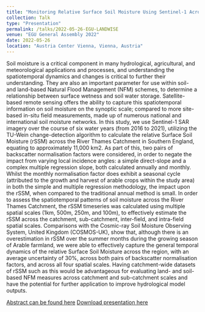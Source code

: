 ```yaml
---
title: "Monitoring Relative Surface Soil Moisture Using Sentinel-1 Across the River Thames Catchment"
collection: Talk
type: "Presentation"
permalink: /talks/2022-05-26-EGU-LANDWISE
venue: "EGU General Assembly 2022"
date: 2022-05-26
location: "Austria Center Vienna, Vienna, Austria"
---
```


Soil moisture is a critical component in many hydrological, agricultural, and meteorological applications and processes, and understanding the spatiotemporal dynamics and changes is critical to further their understanding. They are also an important parameter for use within soil- and land-based Natural Flood Management (NFM) schemes, to determine a relationship between surface wetness and soil water storage. Satellite-based remote sensing offers the ability to capture this spatiotemporal information on soil moisture on the synoptic scale; compared to more site-based in-situ field measurements, made up of numerous national and international soil moisture networks. In this study, we use Sentinel-1 SAR imagery over the course of six water years (from 2016 to 2021), utilizing the TU-Wein change-detection algorithm to calculate the relative Surface Soil Moisture (rSSM) across the River Thames Catchment in Southern England, equating to approximately 11,000 km2. As part of this, two pairs of backscatter normalisation factors were considered, in order to negate the impact from varying local incidence angles: a simple direct-slope and a complex multiple regression slope, both calculated annually and monthly. Whilst the monthly normalisation factor does exhibit a seasonal cycle (attributed to the growth and harvest of arable crops within the study area) in both the simple and multiple regression methodology, the impact upon the rSSM, when compared to the traditional annual method is small. In order to assess the spatiotemporal patterns of soil moisture across the River Thames Catchment, the rSSM timeseries was calculated using multiple spatial scales (1km, 500m, 250m, and 100m), to effectively estimate the rSSM across the catchment, sub-catchment, inter-field, and intra-field spatial scales. Comparisons with the Cosmic-ray Soil Moisture Observing System, United Kingdom (COSMOS-UK), show that, although there is an overestimation in rSSM over the summer months during the growing season of Arable farmland, we were able to effectively capture the general temporal dynamics of the relative Surface Soil Moisture across the region, with an average uncertainty of 30%, across both pairs of backscatter normalisation factors, and across all four spatial scales. Having catchment-wide datasets of rSSM such as this would be advantageous for evaluating land- and soil-based NFM measures across catchment and sub-catchment scales and have the potential for further application to improve hydrological model outputs.

[Abstract can be found here](https://meetingorganizer.copernicus.org/EGU22/EGU22-9798.html)
[Download presentation here](http://willmaslanka.github.io/files/220520_EGU_Presentation.pdf)
